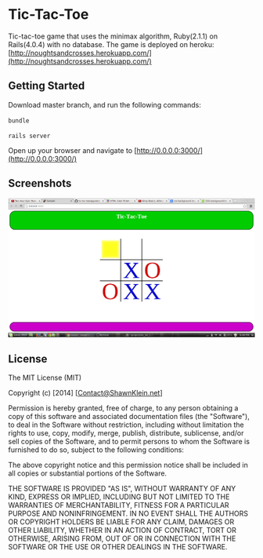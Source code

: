 # Tic-Tac-Toe

Tic-tac-toe game that uses the minimax algorithm, Ruby(2.1.1) on Rails(4.0.4) with no database. The game is deployed on heroku: [http://noughtsandcrosses.herokuapp.com/](http://noughtsandcrosses.herokuapp.com/)


## Getting Started

Download master branch, and run the following commands:

`bundle`

`rails server`

Open up your browser and navigate to [http://0.0.0.0:3000/](http://0.0.0.0:3000/)

## Screenshots

![game shown as colorful app](https://raw.githubusercontent.com/Carpk/tic-tac-toe/web_version/app/assets/images/Screenshot%20from%202014-04-20%2018:38:09.png)

## License

The MIT License (MIT)

Copyright (c) [2014] [Contact@ShawnKlein.net]

Permission is hereby granted, free of charge, to any person obtaining a copy
of this software and associated documentation files (the "Software"), to deal
in the Software without restriction, including without limitation the rights
to use, copy, modify, merge, publish, distribute, sublicense, and/or sell
copies of the Software, and to permit persons to whom the Software is
furnished to do so, subject to the following conditions:

The above copyright notice and this permission notice shall be included in all
copies or substantial portions of the Software.

THE SOFTWARE IS PROVIDED "AS IS", WITHOUT WARRANTY OF ANY KIND, EXPRESS OR
IMPLIED, INCLUDING BUT NOT LIMITED TO THE WARRANTIES OF MERCHANTABILITY,
FITNESS FOR A PARTICULAR PURPOSE AND NONINFRINGEMENT. IN NO EVENT SHALL THE
AUTHORS OR COPYRIGHT HOLDERS BE LIABLE FOR ANY CLAIM, DAMAGES OR OTHER
LIABILITY, WHETHER IN AN ACTION OF CONTRACT, TORT OR OTHERWISE, ARISING FROM,
OUT OF OR IN CONNECTION WITH THE SOFTWARE OR THE USE OR OTHER DEALINGS IN THE
SOFTWARE.